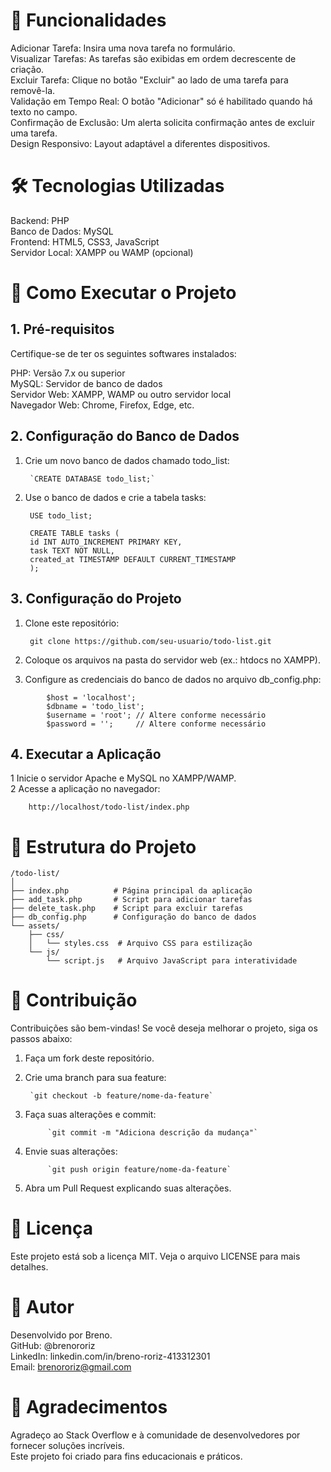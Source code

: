 # 🌟 Funcionalidades
Adicionar Tarefa: Insira uma nova tarefa no formulário.  
Visualizar Tarefas: As tarefas são exibidas em ordem decrescente de criação.  
Excluir Tarefa: Clique no botão "Excluir" ao lado de uma tarefa para removê-la.  
Validação em Tempo Real: O botão "Adicionar" só é habilitado quando há texto no campo.  
Confirmação de Exclusão: Um alerta solicita confirmação antes de excluir uma tarefa.  
Design Responsivo: Layout adaptável a diferentes dispositivos.

# 🛠️ Tecnologias Utilizadas
Backend: PHP  
Banco de Dados: MySQL  
Frontend: HTML5, CSS3, JavaScript  
Servidor Local: XAMPP ou WAMP (opcional)  

# 🚀 Como Executar o Projeto
## 1. Pré-requisitos
Certifique-se de ter os seguintes softwares instalados:

PHP: Versão 7.x ou superior  
MySQL: Servidor de banco de dados  
Servidor Web: XAMPP, WAMP ou outro servidor local  
Navegador Web: Chrome, Firefox, Edge, etc.

## 2. Configuração do Banco de Dados
1. Crie um novo banco de dados chamado todo_list:  
    
        `CREATE DATABASE todo_list;`

2. Use o banco de dados e crie a tabela tasks:  
        
        USE todo_list;  

        CREATE TABLE tasks (  
        id INT AUTO_INCREMENT PRIMARY KEY,  
        task TEXT NOT NULL,  
        created_at TIMESTAMP DEFAULT CURRENT_TIMESTAMP  
        ); 
         

## 3. Configuração do Projeto
1. Clone este repositório:  
    
        git clone https://github.com/seu-usuario/todo-list.git


2. Coloque os arquivos na pasta do servidor web (ex.: htdocs no XAMPP).  
3. Configure as credenciais do banco de dados no arquivo db_config.php:  
```
        $host = 'localhost';  
        $dbname = 'todo_list';  
        $username = 'root'; // Altere conforme necessário  
        $password = '';     // Altere conforme necessário  
```

## 4. Executar a Aplicação
1 Inicie o servidor Apache e MySQL no XAMPP/WAMP.  
2 Acesse a aplicação no navegador:  
   
        http://localhost/todo-list/index.php


# 📂 Estrutura do Projeto
```
/todo-list/
│
├── index.php          # Página principal da aplicação
├── add_task.php       # Script para adicionar tarefas
├── delete_task.php    # Script para excluir tarefas
├── db_config.php      # Configuração do banco de dados
└── assets/
    ├── css/
    │   └── styles.css  # Arquivo CSS para estilização
    └── js/
        └── script.js   # Arquivo JavaScript para interatividade
```

# 🤝 Contribuição
Contribuições são bem-vindas! Se você deseja melhorar o projeto, siga os passos abaixo:

1. Faça um fork deste repositório.  
2. Crie uma branch para sua feature:  
            
        `git checkout -b feature/nome-da-feature`

3. Faça suas alterações e commit:  
            
            `git commit -m "Adiciona descrição da mudança"`

4. Envie suas alterações:  
            
            `git push origin feature/nome-da-feature`  

5. Abra um Pull Request explicando suas alterações.  

# 📜 Licença
Este projeto está sob a licença MIT. Veja o arquivo LICENSE para mais detalhes.

# 👤 Autor
Desenvolvido por Breno.  
    GitHub: @brenororiz  
    LinkedIn: linkedin.com/in/breno-roriz-413312301  
    Email: brenororiz@gmail.com  

# 🙏 Agradecimentos
Agradeço ao Stack Overflow e à comunidade de desenvolvedores por fornecer soluções incríveis.  
Este projeto foi criado para fins educacionais e práticos.